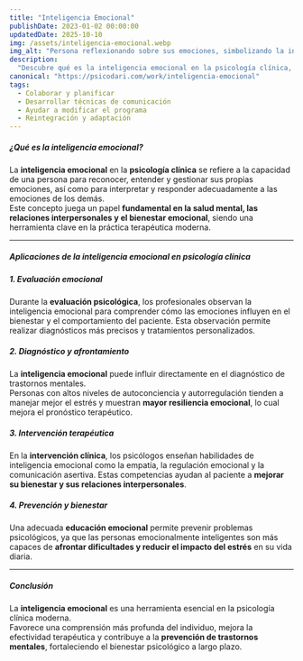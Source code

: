 ```yaml
---
title: "Inteligencia Emocional"
publishDate: 2023-01-02 00:00:00
updatedDate: 2025-10-10
img: /assets/inteligencia-emocional.webp
img_alt: "Persona reflexionando sobre sus emociones, simbolizando la inteligencia emocional en psicología."
description:
  "Descubre qué es la inteligencia emocional en la psicología clínica, cómo influye en la salud mental, el diagnóstico y las terapias psicológicas, y por qué es esencial para el bienestar emocional."
canonical: "https://psicodari.com/work/inteligencia-emocional"
tags:
  - Colaborar y planificar
  - Desarrollar técnicas de comunicación
  - Ayudar a modificar el programa
  - Reintegración y adaptación
---
```


##### ¿Qué es la inteligencia emocional?

La **inteligencia emocional** en la **psicología clínica** se refiere a la capacidad de una persona para reconocer, entender y gestionar sus propias emociones, así como para interpretar y responder adecuadamente a las emociones de los demás.  
Este concepto juega un papel **fundamental en la salud mental, las relaciones interpersonales y el bienestar emocional**, siendo una herramienta clave en la práctica terapéutica moderna.

---

##### Aplicaciones de la inteligencia emocional en psicología clínica

##### 1. Evaluación emocional

Durante la **evaluación psicológica**, los profesionales observan la inteligencia emocional para comprender cómo las emociones influyen en el bienestar y el comportamiento del paciente. Esta observación permite realizar diagnósticos más precisos y tratamientos personalizados.

##### 2. Diagnóstico y afrontamiento

La **inteligencia emocional** puede influir directamente en el diagnóstico de trastornos mentales.  
Personas con altos niveles de autoconciencia y autorregulación tienden a manejar mejor el estrés y muestran **mayor resiliencia emocional**, lo cual mejora el pronóstico terapéutico.

##### 3. Intervención terapéutica

En la **intervención clínica**, los psicólogos enseñan habilidades de inteligencia emocional como la empatía, la regulación emocional y la comunicación asertiva. Estas competencias ayudan al paciente a **mejorar su bienestar y sus relaciones interpersonales**.

##### 4. Prevención y bienestar

Una adecuada **educación emocional** permite prevenir problemas psicológicos, ya que las personas emocionalmente inteligentes son más capaces de **afrontar dificultades y reducir el impacto del estrés** en su vida diaria.

---

##### Conclusión

La **inteligencia emocional** es una herramienta esencial en la psicología clínica moderna.  
Favorece una comprensión más profunda del individuo, mejora la efectividad terapéutica y contribuye a la **prevención de trastornos mentales**, fortaleciendo el bienestar psicológico a largo plazo.
